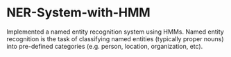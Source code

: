 # NER-System-with-HMM
Implemented a named entity recognition system using HMMs. Named entity recognition is the task of classifying named entities (typically proper nouns) into pre-defined categories (e.g. person, location, organization, etc).
